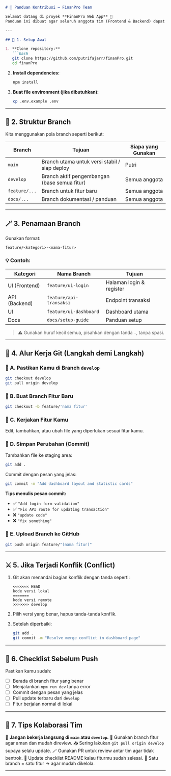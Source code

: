 ````markdown
# 🤝 Panduan Kontribusi – FinanPro Team

Selamat datang di proyek **FinanPro Web App** 🎉  
Panduan ini dibuat agar seluruh anggota tim (Frontend & Backend) dapat berkolaborasi secara **konsisten, rapi, dan efisien** menggunakan Git & GitHub.

---

## 🧭 1. Setup Awal

1. **Clone repository:**
   ```bash
   git clone https://github.com/putrifajarr/finanPro.git
   cd finanPro
````

2. **Install dependencies:**

   ```bash
   npm install
   ```
3. **Buat file environment (jika dibutuhkan):**

   ```bash
   cp .env.example .env
   ```

---

## 🌿 2. Struktur Branch

Kita menggunakan pola branch seperti berikut:

| Branch        | Tujuan                                        | Siapa yang Gunakan |
| ------------- | --------------------------------------------- | ------------------ |
| `main`        | Branch utama untuk versi stabil / siap deploy | Putri              |
| `develop`     | Branch aktif pengembangan (base semua fitur)  | Semua anggota      |
| `feature/...` | Branch untuk fitur baru                       | Semua anggota      |
| `docs/...`    | Branch dokumentasi / panduan                  | Semua anggota      |

---

## 🪄 3. Penamaan Branch

Gunakan format:

```
feature/<kategori>-<nama-fitur>
```

### 💡 Contoh:

| Kategori      | Nama Branch             | Tujuan                    |
| ------------- | ----------------------- | ------------------------- |
| UI (Frontend) | `feature/ui-login`      | Halaman login & register  |
| API (Backend) | `feature/api-transaksi` | Endpoint transaksi        |
| UI            | `feature/ui-dashboard`  | Dashboard utama           |
| Docs          | `docs/setup-guide`      | Panduan setup      |

> ⚠️ Gunakan huruf kecil semua, pisahkan dengan tanda `-`, tanpa spasi.

---

## 🔁 4. Alur Kerja Git (Langkah demi Langkah)

### 🔹 A. Pastikan Kamu di Branch `develop`

```bash
git checkout develop
git pull origin develop
```

### 🔹 B. Buat Branch Fitur Baru

```bash
git checkout -b feature/'nama fitur'
```

### 🔹 C. Kerjakan Fitur Kamu

Edit, tambahkan, atau ubah file yang diperlukan sesuai fitur kamu.

### 🔹 D. Simpan Perubahan (Commit)

Tambahkan file ke staging area:

```bash
git add .
```

Commit dengan pesan yang jelas:

```bash
git commit -m "Add dashboard layout and statistic cards"
```

**Tips menulis pesan commit:**

* ✅ `"Add login form validation"`
* ✅ `"Fix API route for updating transaction"`
* ❌ `"update code"`
* ❌ `"fix something"`

### 🔹 E. Upload Branch ke GitHub

```bash
git push origin feature/"(nama fitur)"
```

---

## ⚔️ 5. Jika Terjadi Konflik (Conflict)

1. Git akan menandai bagian konflik dengan tanda seperti:

   ```
   <<<<<<< HEAD
   kode versi lokal
   =======
   kode versi remote
   >>>>>>> develop
   ```
2. Pilih versi yang benar, hapus tanda-tanda konflik.
3. Setelah diperbaiki:

   ```bash
   git add .
   git commit -m "Resolve merge conflict in dashboard page"
   ```

---

## 🧹 6. Checklist Sebelum Push

Pastikan kamu sudah:

* [ ] Berada di branch fitur yang benar
* [ ] Menjalankan `npm run dev` tanpa error
* [ ] Commit dengan pesan yang jelas
* [ ] Pull update terbaru dari `develop`
* [ ] Fitur berjalan normal di lokal

---

## 🧠 7. Tips Kolaborasi Tim

💬 **Jangan bekerja langsung di `main` atau `develop`.**
🌿 Gunakan branch fitur agar aman dan mudah direview.
📥 Sering lakukan `git pull origin develop` supaya selalu update.
🪄 Gunakan PR untuk review antar tim agar tidak bentrok.
📝 Update checklist README kalau fiturmu sudah selesai.
🎯 Satu branch = satu fitur → agar mudah dikelola.

---